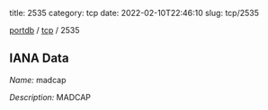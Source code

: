 title: 2535
category: tcp
date: 2022-02-10T22:46:10
slug: tcp/2535

[portdb](/) / [tcp](/category/tcp.html) / 2535


## IANA Data

_Name:_ madcap

_Description:_ MADCAP

